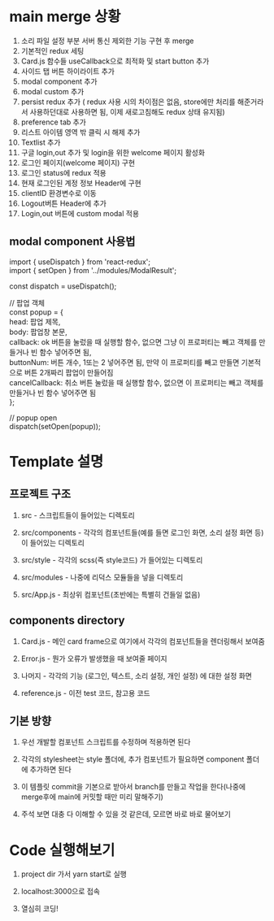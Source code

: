 
# main merge 상황
  1. 소리 파일 설정 부분 서버 통신 제외한 기능 구현 후 merge
  2. 기본적인 redux 세팅
  3. Card.js 함수들 useCallback으로 최적화 및 start button 추가
  4. 사이드 탭 버튼 하이라이트 추가
  5. modal component 추가
  6. modal custom 추가
  7. persist redux 추가 ( redux 사용 시의 차이점은 없음, store에만 처리를 해준거라서 사용하던대로 사용하면 됨, 이제 새로고침해도 redux 상태 유지됨)
  8. preference tab 추가
  9. 리스트 아이템 영역 밖 클릭 시 해제 추가
  10. Textlist 추가
  11. 구글 login,out 추가 및 login을 위한 welcome 페이지 활성화
  12. 로그인 페이지(welcome 페이지) 구현
  13. 로그인 status에 redux 적용
  14. 현재 로그인된 계정 정보 Header에 구현
  15. clientID 환경변수로 이동
  16. Logout버튼 Header에 추가
  17. Login,out 버튼에 custom modal 적용

## modal component 사용법
  
  import { useDispatch } from 'react-redux';  
  import { setOpen } from '../modules/ModalResult';  
  
  const dispatch = useDispatch();
  
  // 팝업 객체  
  const popup = {  
       head: 팝업 제목,  
       body: 팝업창 본문,  
       callback: ok 버튼을 눌렀을 때 실행할 함수, 없으면 그냥 이 프로퍼티는 빼고 객체를 만들거나 빈 함수 넣어주면 됨,  
       buttonNum: 버튼 개수, 1또는 2 넣어주면 됨, 만약 이 프로퍼티를 빼고 만들면 기본적으로 버튼 2개짜리 팝업이 만들어짐  
       cancelCallback: 취소 버튼 눌렀을 때 실행할 함수, 없으면 이 프로퍼티는 빼고 객체를 만들거나 빈 함수 넣어주면 됨  
  };

   // popup open  
   dispatch(setOpen(popup));  
  
# Template 설명

## 프로젝트 구조
  1. src - 스크립트들이 들어있는 디렉토리
  
  2. src/components - 각각의 컴포넌트들(예를 들면 로그인 화면, 소리 설정 화면 등)이 들어있는 디렉토리
  
  3. src/style - 각각의 scss(즉 style코드) 가 들어있는 디렉토리
  
  4. src/modules - 나중에 리덕스 모듈들을 넣을 디렉토리
  
  5. src/App.js - 최상위 컴포넌트(초반에는 특별히 건들일 없음)
  
## components directory
  1. Card.js - 메인 card frame으로 여기에서 각각의 컴포넌트들을 렌더링해서 보여줌
  
  2. Error.js - 뭔가 오류가 발생했을 때 보여줄 페이지
  
  3. 나머지 - 각각의 기능 (로그인, 텍스트, 소리 설정, 개인 설정) 에 대한 설정 화면
  
  4. reference.js - 이전 test 코드, 참고용 코드
  
## 기본 방향
  1. 우선 개발할 컴포넌트 스크립트를 수정하며 적용하면 된다
  
  2. 각각의 stylesheet는 style 폴더에, 추가 컴포넌트가 필요하면 component 폴더에 추가하면 된다
  
  3. 이 템플릿 commit을 기본으로 받아서 branch를 만들고 작업을 한다(나중에 merge후에 main에 커밋할 때만 미리 말해주기)
  
  4. 주석 보면 대충 다 이해할 수 있을 것 같은데, 모르면 바로 바로 물어보기
  
# Code 실행해보기

  1. project dir 가서 yarn start로 실행
  
  2. localhost:3000으로 접속
  
  3. 열심히 코딩!

